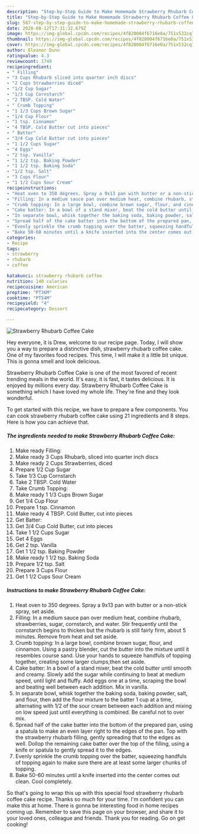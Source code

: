 ```yaml
---
description: "Step-by-Step Guide to Make Homemade Strawberry Rhubarb Coffee Cake"
title: "Step-by-Step Guide to Make Homemade Strawberry Rhubarb Coffee Cake"
slug: 587-step-by-step-guide-to-make-homemade-strawberry-rhubarb-coffee-cake
date: 2020-08-12T17:31:32.679Z
image: https://img-global.cpcdn.com/recipes/4f820004f6716e0a/751x532cq70/strawberry-rhubarb-coffee-cake-recipe-main-photo.jpg
thumbnail: https://img-global.cpcdn.com/recipes/4f820004f6716e0a/751x532cq70/strawberry-rhubarb-coffee-cake-recipe-main-photo.jpg
cover: https://img-global.cpcdn.com/recipes/4f820004f6716e0a/751x532cq70/strawberry-rhubarb-coffee-cake-recipe-main-photo.jpg
author: Eleanor Dunn
ratingvalue: 4.3
reviewcount: 1749
recipeingredient:
- " Filling"
- "3 Cups Rhubarb sliced into quarter inch discs"
- "2 Cups Strawberries diced"
- "1/2 Cup Sugar"
- "1/3 Cup Cornstarch"
- "2 TBSP. Cold Water"
- " Crumb Topping"
- "1 1/3 Cups Brown Sugar"
- "1/4 Cup Flour"
- "1 tsp. Cinnamon"
- "4 TBSP. Cold Butter cut into pieces"
- " Batter"
- "3/4 Cup Cold Butter cut into pieces"
- "1 1/2 Cups Sugar"
- "4 Eggs"
- "2 tsp. Vanilla"
- "1 1/2 tsp. Baking Powder"
- "1 1/2 tsp. Baking Soda"
- "1/2 tsp. Salt"
- "3 Cups Flour"
- "1 1/2 Cups Sour Cream"
recipeinstructions:
- "Heat oven to 350 degrees. Spray a 9x13 pan with butter or a non-stick spray, set aside."
- "Filling: In a medium sauce pan over medium heat, combine rhubarb, strawberries, sugar, cornstarch, and water. Stir frequently until the cornstarch begins to thicken but the rhubarb is still fairly firm, about 5 minutes. Remove from heat and set aside."
- "Crumb topping: In a large bowl, combine brown sugar, flour, and cinnamon. Using a pastry blender, cut the butter into the mixture until it resembles course sand. Use your hands to squeeze handfuls of topping together, creating some larger clumps,then set aside."
- "Cake batter: In a bowl of a stand mixer, beat the cold butter until smooth and creamy. Slowly add the sugar while continuing to beat at medium speed, until light and fluffy. Add eggs one at a time, scraping the bowl and beating well between each addition. Mix in vanilla."
- "In separate bowl, whisk together the baking soda, baking powder, salt, and flour, then add the flour mixture to the batter 1 cup at a time, alternating with 1/2 of the sour cream between each addition and mixing on low speed just until everything is combined. Be careful not to over mix."
- "Spread half of the cake batter into the bottom of the prepared pan, using a spatula to make an even layer right to the edges of the pan. Top with the strawberry rhubarb filling, gently spreading that to the edges as well. Dollop the remaining cake batter over the top of the filling, using a knife or spatula to gently spread it to the edges."
- "Evenly sprinkle the crumb topping over the batter, squeezing handfuls of topping again to make sure there are at least some larger chunks of topping."
- "Bake 50-60 minutes until a knife inserted into the center comes out clean. Cool completely."
categories:
- Recipe
tags:
- strawberry
- rhubarb
- coffee

katakunci: strawberry rhubarb coffee 
nutrition: 140 calories
recipecuisine: American
preptime: "PT36M"
cooktime: "PT54M"
recipeyield: "4"
recipecategory: Dessert

---
```



![Strawberry Rhubarb Coffee Cake](https://img-global.cpcdn.com/recipes/4f820004f6716e0a/751x532cq70/strawberry-rhubarb-coffee-cake-recipe-main-photo.jpg)

Hey everyone, it is Drew, welcome to our recipe page. Today, I will show you a way to prepare a distinctive dish, strawberry rhubarb coffee cake. One of my favorites food recipes. This time, I will make it a little bit unique. This is gonna smell and look delicious.



Strawberry Rhubarb Coffee Cake is one of the most favored of recent trending meals in the world. It's easy, it is fast, it tastes delicious. It is enjoyed by millions every day. Strawberry Rhubarb Coffee Cake is something which I have loved my whole life. They're fine and they look wonderful.


To get started with this recipe, we have to prepare a few components. You can cook strawberry rhubarb coffee cake using 21 ingredients and 8 steps. Here is how you can achieve that.

<!--inarticleads1-->

##### The ingredients needed to make Strawberry Rhubarb Coffee Cake:

1. Make ready  Filling:
1. Make ready 3 Cups Rhubarb, sliced into quarter inch discs
1. Make ready 2 Cups Strawberries, diced
1. Prepare 1/2 Cup Sugar
1. Take 1/3 Cup Cornstarch
1. Take 2 TBSP. Cold Water
1. Take  Crumb Topping:
1. Make ready 1 1/3 Cups Brown Sugar
1. Get 1/4 Cup Flour
1. Prepare 1 tsp. Cinnamon
1. Make ready 4 TBSP. Cold Butter, cut into pieces
1. Get  Batter:
1. Get 3/4 Cup Cold Butter, cut into pieces
1. Take 1 1/2 Cups Sugar
1. Get 4 Eggs
1. Get 2 tsp. Vanilla
1. Get 1 1/2 tsp. Baking Powder
1. Make ready 1 1/2 tsp. Baking Soda
1. Prepare 1/2 tsp. Salt
1. Prepare 3 Cups Flour
1. Get 1 1/2 Cups Sour Cream




<!--inarticleads2-->

##### Instructions to make Strawberry Rhubarb Coffee Cake:

1. Heat oven to 350 degrees. Spray a 9x13 pan with butter or a non-stick spray, set aside.
1. Filling: In a medium sauce pan over medium heat, combine rhubarb, strawberries, sugar, cornstarch, and water. Stir frequently until the cornstarch begins to thicken but the rhubarb is still fairly firm, about 5 minutes. Remove from heat and set aside.
1. Crumb topping: In a large bowl, combine brown sugar, flour, and cinnamon. Using a pastry blender, cut the butter into the mixture until it resembles course sand. Use your hands to squeeze handfuls of topping together, creating some larger clumps,then set aside.
1. Cake batter: In a bowl of a stand mixer, beat the cold butter until smooth and creamy. Slowly add the sugar while continuing to beat at medium speed, until light and fluffy. Add eggs one at a time, scraping the bowl and beating well between each addition. Mix in vanilla.
1. In separate bowl, whisk together the baking soda, baking powder, salt, and flour, then add the flour mixture to the batter 1 cup at a time, alternating with 1/2 of the sour cream between each addition and mixing on low speed just until everything is combined. Be careful not to over mix.
1. Spread half of the cake batter into the bottom of the prepared pan, using a spatula to make an even layer right to the edges of the pan. Top with the strawberry rhubarb filling, gently spreading that to the edges as well. Dollop the remaining cake batter over the top of the filling, using a knife or spatula to gently spread it to the edges.
1. Evenly sprinkle the crumb topping over the batter, squeezing handfuls of topping again to make sure there are at least some larger chunks of topping.
1. Bake 50-60 minutes until a knife inserted into the center comes out clean. Cool completely.




So that's going to wrap this up with this special food strawberry rhubarb coffee cake recipe. Thanks so much for your time. I'm confident you can make this at home. There is gonna be interesting food in home recipes coming up. Remember to save this page on your browser, and share it to your loved ones, colleague and friends. Thank you for reading. Go on get cooking!
